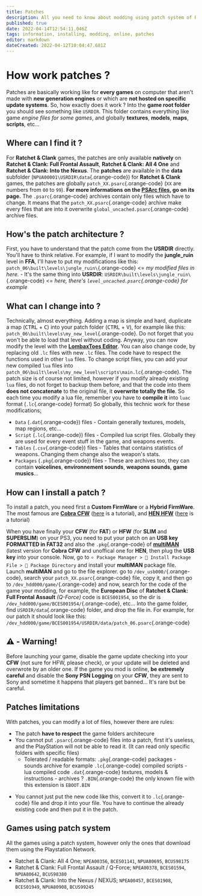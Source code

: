 ```yaml
---
title: Patches
description: All you need to know about modding using patch system of Ratchet & Clank (FFA to ItN)
published: true
date: 2022-04-14T12:54:11.046Z
tags: information, installing, modding, online, patches
editor: markdown
dateCreated: 2022-04-12T10:04:47.681Z
---
```


# How work patches ?
Patches are basically working like for **every games** on computer that aren't made with **new generation engines** or which are **not hosted on specific update systems**.
So, how exactly does it work ?
Into the **game root folder** you should see something like `USRDIR`. This folder contains everything like game *engine files for some games*, and globally **textures**, **models**, **maps**, **scripts**, etc...

## Where can I find it ?
For **Ratchet & Clank** games, the patches are only available **natively** on **Ratchet & Clank: Full Frontal Assault**, **Ratchet & Clank: All 4 One** and **Ratchet & Clank: Into the Nexus**.
The **patches** are available in the **data** subfolder (`NPUA00001\USRDIR\data`{.orange-code}) for **Ratchet & Clank** games, the patches are globally `patch_XX.psarc`{.orange-code} (`XX` are numbers from `00` to `99`).
**For more informations on the [PSArc files](./filesformat#psarc), go on its page.**
The `.psarc`{.orange-code} archives contain only files which have to change. It means that the `patch_XX.psarc`{.orange-code} archive make every files that are into it overwrite `global_uncached.psarc`{.orange-code} archive files.

## How's the patch architecture ?
First, you have to understand that the patch come from the **USRDIR** directly. You'll have to think relative.
For example, if I want to modify the **jungle_ruin** level in **FFA**, I'll have to put my modifications like this:
`patch_06\built\levels\jungle_ruin\`{.orange-code} <= *my modified files in here.* - It's the same thing into **USRDIR**:
`USRDIR\built\levels\jungle_ruin\`{.orange-code} <= *here, there's `level_uncached.psarc`{.orange-code} for example*

## What can I change into ?
Technically, almost everything. Adding a map is simple and hard, duplicate a map (<kbd>CTRL</kbd> + <kbd>C</kbd>) into your patch folder (<kbd>CTRL</kbd> + <kbd>V</kbd>), for example like this: `patch_06\built\levels\my_new_level`{.orange-code}. Do not forget that you won't be able to load that level without coding. Anyway, you can now modify the level with the **[LombaxToes Editor](../tools/lteditor)**.
You can also change code, by replacing old `.lc` files with new `.lc` files. The code have to respect the functions used in other `lua` files.
To change script files, you can add your new compiled `lua` files into `patch_06\built\levels\my_new_level\scripts\main.lc`{.orange-code}.
The patch size is of course not limited, however if you modify already existing `lua` files, do not forget to backup them before, and that the code into them **does not concatenate** to the original file, it **overwrite totally the file**. So each time you modify a lua file, remember you have to **compile it** into `luac` format (`.lc`{.orange-code} format)
So globally, this technic work for these modifications[:](https://www.youtube.com/watch?v=dQw4w9WgXcQ)
* `Data` (`.dat`{.orange-code}) files - Contain generally textures, models, map regions, etc...
* `Script` (`.lc`{.orange-code}) files - Compiled lua script files. Globally they are used for every event stuff in the game, and weapons events.
* `Tables` (`.csv`{.orange-code}) files - Tables that contains statistics of weapons. Changing them change also the weapon's stats.
* `Packages` (`.pkg`{.orange-code}) files - These are archives too, they can contain **voicelines**, **environnement sounds**, **weapons sounds**, **game musics**...

## How can I install a patch ?
To install a patch, you need first a **Custom FirmWare** or a **Hybrid FirmWare**. The most famous are **[Cobra CFW](https://www.psx-place.com/threads/ps3xploit-flash-writer-aka-cfw-installer-supports-all-ps3-fat-models-most-slim-models.16876/)** ([here](https://www.youtube.com/watch?v=QldjWRGH0wA&ab_channel=MrMario2011) is a tutorial), and **[HEN HFW](http://ps3xploit.com/)** ([here](https://www.youtube.com/watch?v=xGS_Ryx_7r8&ab_channel=MrMario2011) is a tutorial)

When you have finally your **CFW** (for **FAT**) or **HFW** (for **SLIM** and **SUPERSLIM**) on your PS3, you need to put your patch on an **USB key FORMATTED in FAT32** and also the `.pkg`{.orange-code} of **[multiMAN](https://store.brewology.com/ahomebrew.php?brewid=24)** (latest version for **Cobra CFW** and unoffical one for **HEN**, then plug the **USB key** into your console.
Now, go to `⭐ Package Manager > 📁 Install Package File > 📁 Package Directory` and install your **multiMAN** package file.
Launch **multiMAN** and go to the file explorer.
go to `/dev_usb000/`{.orange-code}, search your `patch_XX.psarc`{.orange-code} file, copy it, and then go to `/dev_hdd000/game/`{.orange-code} and now, search for the code of the game your modding, for example, the **European Disc** of **Ratchet & Clank: Full Frontal Assault** *(Q-Force)* code is `BCES001954`, so the dir is `/dev_hdd000/game/BCES001954/`{.orange-code}, etc...
Into the game folder, find `USRDIR/data`{.orange-code} folder, and drop the file in.
For example, for our patch it should look like this: `/dev_hdd000/game/BCES001954/USRDIR/data/patch_06.psarc`{.orange-code}

## ⚠️ - Warning!
Before launching your game, disable the game update checking into your **CFW** (not sure for HFW, please check), or your update will be deleted and overwrote by an older one. If the game you mod is online, **be extremely careful** and disable the **Sony PSN Logging** on your **CFW**, they are sent to Sony and sometime it happens that players get banned... It's rare but be careful.

## Patches limitations
With patches, you can modify a lot of files, however there are rules:
- The patch **have to respect** the game folders architecure
- You cannot put `.psarc`{.orange-code} files into a patch, first it's useless, and the PlayStation will not be able to read it. (It can read only specific folders with specific files)
	- Tolerated / readable formats:
    `.pkg`{.orange-code} packages - sounds archive for example
		`.lc`{.orange-code} compiled scripts - lua compiled code
		`.dat`{.orange-code} textures, models & instructions - archives ?
   	`.BIN`{.orange-code} the only known file with this extension is `EBOOT.BIN`
* You cannot just put the new code like this, convert it to `.lc`{.orange-code} file and drop it into your file. You have to continue the already existing code and then put it in the patch.

## Games using patch system
All the games using a patch system, however only the ones that download them using the Playstation Network.
- Ratchet & Clank: All 4 One; `NPEA00356`, `BCES01141`, `NPUA80695`, `BCUS98175`
- Ratchet & Clank: Full Frontal Assault / Q-Force; `NPEA00378`, `BCES01594`, `NPUA80642`, `BCUS98380`
- Ratchet & Clank: Into the Nexus / NEXUS; `NPEA00457`, `BCES01908`, `BCES01949`, `NPUA80908`, `BCUS99245`